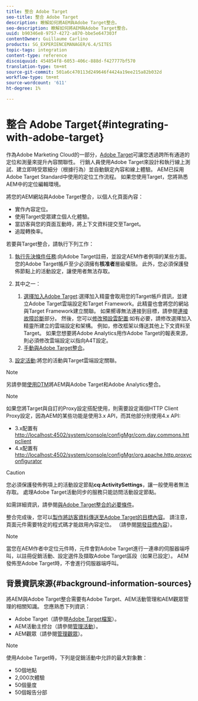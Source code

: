 ```yaml
---
title: 整合 Adobe Target
seo-title: 整合 Adobe Target
description: 瞭解如何將AEM與Adobe Target整合。
seo-description: 瞭解如何將AEM與Adobe Target整合。
uuid: b90346e8-9757-4272-a870-bbe5e647303f
contentOwner: Guillaume Carlino
products: SG_EXPERIENCEMANAGER/6.4/SITES
topic-tags: integration
content-type: reference
discoiquuid: 454854f8-6053-406c-888d-f427777bf570
translation-type: tm+mt
source-git-commit: 501a6c470113d249646f4424a19ee215a82b032d
workflow-type: tm+mt
source-wordcount: '611'
ht-degree: 1%

---
```



# 整合 Adobe Target{#integrating-with-adobe-target}

作為Adobe Marketing Cloud的一部分，[Adobe Target](http://www.adobe.com/ro/solutions/testing-targeting/testandtarget.html)可讓您透過跨所有通道的定位和測量來提升內容關聯性。 行銷人員使用Adobe Target來設計和執行線上測試、建立即時受眾細分（根據行為）並自動鎖定內容和線上體驗。 AEM已採用Adobe Target Standard中使用的定位工作流程。 如果您使用Target，您將熟悉AEM中的定位編輯環境。

將您的AEM網站與Adobe Target整合，以個人化頁面內容：

* 實作內容定位。
* 使用Target受眾建立個人化體驗。
* 當訪客與您的頁面互動時，將上下文資料提交至Target。
* 追蹤轉換率。

若要與Target整合，請執行下列工作：

1. [執行先決條件任務](/help/sites-administering/target-requirements.md):向Adobe Target註冊，並設定AEM作者例項的某些方面。您的Adobe Target帳戶至少必須擁有**核准者**層級權限。 此外，您必須保護發佈節點上的活動設定，讓使用者無法存取。

1. 其中之一：

   1. [選擇加入Adobe Target](/help/sites-administering/opt-in.md):選擇加入精靈會取用您的Target帳戶資訊，並建立Adobe Target雲端設定和Target Framework。此精靈也會將您的網站與Target Framework建立關聯。 如果嚮導無法連接到目標，請參閱[連接故障診斷](/help/sites-administering/target-configuring.md#troubleshooting-target-connection-problems)部分。 然後，您可以[修改預設雲配置](/help/sites-administering/target-configuring.md#modifying-the-opt-in-wizard-configurations):如有必要，請修改選擇加入精靈所建立的雲端設定和架構。 例如，修改框架以傳送其他上下文資料至Target。 如果您想要將Adobe Analytics用作Adobe Target的報表來源，則必須修改雲端設定以指向A4T設定。
   1. [手動與Adobe Target整合](/help/sites-administering/target-configuring.md#manually-integrating-with-adobe-target)。

1. [設定活動](/help/sites-authoring/activitylib.md):將您的活動與Target雲端設定關聯。

>[!NOTE]
>
>另請參閱[使用DTM](https://helpx.adobe.com/experience-manager/using/integrate-digital-marketing-solutions.html)將AEM與Adobe Target和Adobe Analytics整合。

>[!NOTE]
>
>如果您將Target與自訂的Proxy設定搭配使用，則需要設定兩個HTTP Client Proxy設定，因為AEM的某些功能是使用3.x API，而其他部分則使用4.x API:
>
>* 3.x配置有[http://localhost:4502/system/console/configMgr/com.day.commons.httpclient](http://localhost:4502/system/console/configMgr/com.day.commons.httpclient)
>* 4.x配置有[http://localhost:4502/system/console/configMgr/org.apache.http.proxyconfigurator](http://localhost:4502/system/console/configMgr/org.apache.http.proxyconfigurator)

>



>[!CAUTION]
>
>您必須保護發佈例項上的活動設定節點&#x200B;**cq:ActivitySettings**，讓一般使用者無法存取。 處理Adobe Target活動同步的服務只能訪問活動設定節點。
>
>如需詳細資訊，請參閱[與Adobe Target整合的必要條件](/help/sites-administering/target-requirements.md#securing-the-activity-settings-node)。

整合完成後，您可以[製作將訪客資料傳送至Adobe Target的目標內容](/help/sites-authoring/content-targeting-touch.md)。 請注意，頁面元件需要特定的程式碼才能啟用內容定位。 （請參閱[開發目標內容](/help/sites-developing/target.md)）。

>[!NOTE]
>
>當您在AEM作者中定位元件時，元件會對Adobe Target進行一連串的伺服器端呼叫，以註冊促銷活動、設定選件及擷取Adobe Target區段（如果已設定）。 AEM發佈至Adobe Target時，不會進行伺服器端呼叫。

## 背景資訊來源{#background-information-sources}

將AEM與Adobe Target整合需要有Adobe Target、AEM活動管理和AEM觀眾管理的相關知識。 您應熟悉下列資訊：

* Adobe Target（請參閱[Adobe Target檔案](https://docs.adobe.com/content/help/en/target/using/target-home.html)）。
* AEM活動主控台（請參閱[管理活動](/help/sites-authoring/activitylib.md)）。
* AEM觀眾（請參閱[管理觀眾](/help/sites-authoring/managing-audiences.md)）。

>[!NOTE]
>
>使用Adobe Target時，下列是促銷活動中允許的最大對象數：
>
>* 50個地點
>* 2,000次體驗
>* 50個量度
>* 50個報告分部

>



